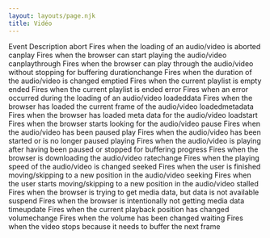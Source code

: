```yaml
---
layout: layouts/page.njk
title: Vidéo
---
```


Event	Description
abort	Fires when the loading of an audio/video is aborted
canplay	Fires when the browser can start playing the audio/video
canplaythrough	Fires when the browser can play through the audio/video without stopping for buffering
durationchange	Fires when the duration of the audio/video is changed
emptied	Fires when the current playlist is empty
ended	Fires when the current playlist is ended
error	Fires when an error occurred during the loading of an audio/video
loadeddata	Fires when the browser has loaded the current frame of the audio/video
loadedmetadata	Fires when the browser has loaded meta data for the audio/video
loadstart	Fires when the browser starts looking for the audio/video
pause	Fires when the audio/video has been paused
play	Fires when the audio/video has been started or is no longer paused
playing	Fires when the audio/video is playing after having been paused or stopped for buffering
progress	Fires when the browser is downloading the audio/video
ratechange	Fires when the playing speed of the audio/video is changed
seeked	Fires when the user is finished moving/skipping to a new position in the audio/video
seeking	Fires when the user starts moving/skipping to a new position in the audio/video
stalled	Fires when the browser is trying to get media data, but data is not available
suspend	Fires when the browser is intentionally not getting media data
timeupdate	Fires when the current playback position has changed
volumechange	Fires when the volume has been changed
waiting	Fires when the video stops because it needs to buffer the next frame